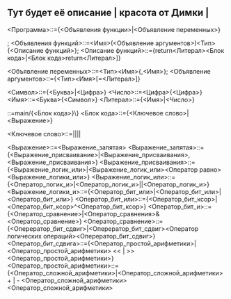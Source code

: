 ## Тут будет её описание | красота от Димки | <main>

<Программа>::={<Объявления функции>|<Объявление переменных>}<main>;
<Объявления функций>::=<Имя>(<Объявление аргументов>)<Тип>\{<Описание функций>\};
<Описание функций>::={return<Литерал><Блок кода>|<Блок кода>return<Литерал>]}

<Объявление переменных>::=<Тип><Имя>{,<Имя>};
<Объявление аргументов>::={<Тип><Имя>[\=<Литерал>]}

<Символ>::={<Буква>|<Цифра>}
<Число>::=<Цифра>{<Цифра>}
<Имя>::=<Буква>{<Символ>}
<Литерал>::={<Имя>|<Число>}

<main>::=main/{<Блок кода>}\}
<Блок кода>::={<Ключевое слово>|<Выражение>}

<Ключевое слово>::=<WHILE>|<FOR>|<BETWIN>|<IF>|<SWITCH>

<Выражение>::=<Выражение_запятая>
<Выражение_запятая>::={<Выражение_присваивание>|<Выражение_присваивания>,<Выражение_присваивания>}
<Выражение_присваивания>::={<Выражение_логик_или>|<Выражение_логик_или><Оператор равно><Выражение_логики_или>}
<Выражение_логик_или>::={<Оператор_логик_и>|<Оператор_логик_и>\||<Оператор_логик_и>}
<Выражение_логики_и>::={<Оператор_бит_или>|<Оператор_бит_или>\|<Оператор_бит_или>}
<Оператор_бит_или>::={<Оператор_бит_ксор>|<Оператор_бит_ксор>\^<Оператор_бит_ксор>}
<Оператор_бит_и>::={<Оператор_сравнение>|<Оператор_сравнения>\&<Оператор_сравнение>}
<Оператор_сравнение>::={<Оперератор_бит_сдвиг>|<Оперератор_бит_сдвиг><Оператор логических операций><Оперератор_бит_сдвиг>}
<Оператор_бит_сдвига>::={<Оператор_простой_арифметики>|<Оператор_простой_арифметики> \<< | \>> <Оператор_простой_арифметики>}
<Оператор_простой_арифметики>::={<Оператор_сложной_арифметики>|<Оператор_сложной_арифметики> \+ | \- <Оператор_сложной_арифметики>
<Оператор_сложной_арифметики>




